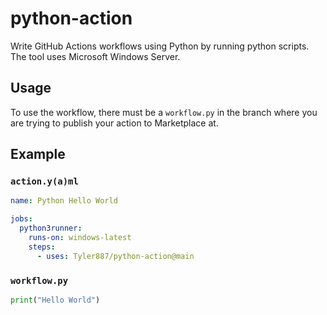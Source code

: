 # python-action
Write GitHub Actions workflows using Python by running python scripts. The tool uses Microsoft Windows Server.
## Usage
To use the workflow, there must be a `workflow.py` in the branch where you are trying to publish your action to Marketplace at.
## Example

### `action.y(a)ml`
```yaml
name: Python Hello World

jobs:
  python3runner:
    runs-on: windows-latest
    steps:
      - uses: Tyler887/python-action@main
```
### `workflow.py`
```python
print("Hello World")
```
